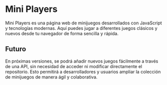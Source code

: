 # Mini Players

Mini Players es una página web de minijuegos desarrollados con JavaScript y tecnologías modernas. Aquí puedes jugar a diferentes juegos clásicos y nuevos desde tu navegador de forma sencilla y rápida.

## Futuro

En próximas versiones, se podrá añadir nuevos juegos fácilmente a través de una API, sin necesidad de acceder ni modificar directamente el repositorio. Esto permitirá a desarrolladores y usuarios ampliar la colección de minijuegos de manera ágil y colaborativa.
